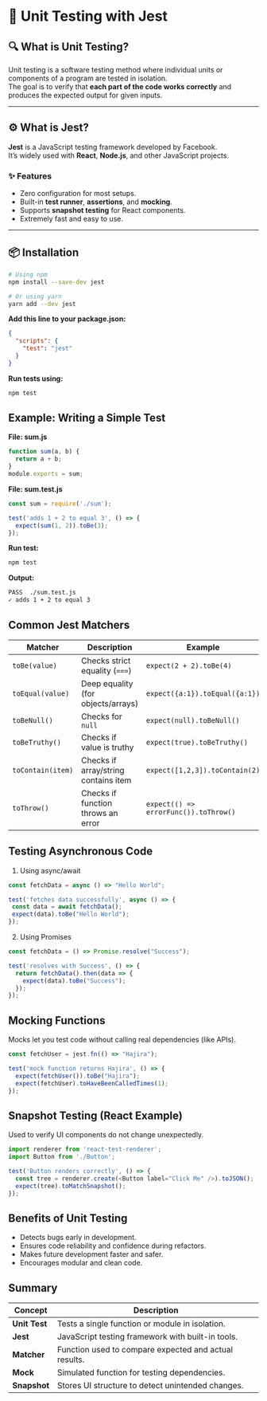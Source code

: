 # 🧪 Unit Testing with Jest

## 🔍 What is Unit Testing?
Unit testing is a software testing method where individual units or components of a program are tested in isolation.  
The goal is to verify that **each part of the code works correctly** and produces the expected output for given inputs.

---

## ⚙️ What is Jest?

**Jest** is a JavaScript testing framework developed by Facebook.  
It’s widely used with **React**, **Node.js**, and other JavaScript projects.

### ✨ Features
- Zero configuration for most setups.  
- Built-in **test runner**, **assertions**, and **mocking**.  
- Supports **snapshot testing** for React components.  
- Extremely fast and easy to use.

---

## 📦 Installation

```bash
# Using npm
npm install --save-dev jest

# Or using yarn
yarn add --dev jest
```

**Add this line to your package.json:**
```json
{
  "scripts": {
    "test": "jest"
  }
}
```
**Run tests using:**
```bash
npm test
```
## Example: Writing a Simple Test

**File: sum.js**
```js
function sum(a, b) {
  return a + b;
}
module.exports = sum;
```
**File: sum.test.js**
```js
const sum = require('./sum');

test('adds 1 + 2 to equal 3', () => {
  expect(sum(1, 2)).toBe(3);
});
```
**Run test:**
```bash
npm test
```
**Output:**
```bash
PASS  ./sum.test.js
✓ adds 1 + 2 to equal 3
```
## Common Jest Matchers
| Matcher           | Description                          | Example                               |
| ----------------- | ------------------------------------ | ------------------------------------- |
| `toBe(value)`     | Checks strict equality (`===`)       | `expect(2 + 2).toBe(4)`               |
| `toEqual(value)`  | Deep equality (for objects/arrays)   | `expect({a:1}).toEqual({a:1})`        |
| `toBeNull()`      | Checks for `null`                    | `expect(null).toBeNull()`             |
| `toBeTruthy()`    | Checks if value is truthy            | `expect(true).toBeTruthy()`           |
| `toContain(item)` | Checks if array/string contains item | `expect([1,2,3]).toContain(2)`        |
| `toThrow()`       | Checks if function throws an error   | `expect(() => errorFunc()).toThrow()` |

## Testing Asynchronous Code
 1. Using async/await
 ```js
 const fetchData = async () => "Hello World";

test('fetches data successfully', async () => {
  const data = await fetchData();
  expect(data).toBe("Hello World");
});
```
2. Using Promises
```js
const fetchData = () => Promise.resolve("Success");

test('resolves with Success', () => {
  return fetchData().then(data => {
    expect(data).toBe("Success");
  });
});
```
## Mocking Functions

Mocks let you test code without calling real dependencies (like APIs).
```js
const fetchUser = jest.fn(() => "Hajira");

test('mock function returns Hajira', () => {
  expect(fetchUser()).toBe("Hajira");
  expect(fetchUser).toHaveBeenCalledTimes(1);
});
```
## Snapshot Testing (React Example)

Used to verify UI components do not change unexpectedly.
```js
import renderer from 'react-test-renderer';
import Button from './Button';

test('Button renders correctly', () => {
  const tree = renderer.create(<Button label="Click Me" />).toJSON();
  expect(tree).toMatchSnapshot();
});
```
## Benefits of Unit Testing
 - Detects bugs early in development.
 - Ensures code reliability and confidence during refactors.
 - Makes future development faster and safer.
 - Encourages modular and clean code.

 ## Summary 
 | Concept       | Description                                           |
| ------------- | ----------------------------------------------------- |
| **Unit Test** | Tests a single function or module in isolation.       |
| **Jest**      | JavaScript testing framework with built-in tools.     |
| **Matcher**   | Function used to compare expected and actual results. |
| **Mock**      | Simulated function for testing dependencies.          |
| **Snapshot**  | Stores UI structure to detect unintended changes.     |

